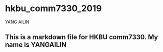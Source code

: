# hkbu_comm7330_2019
YANG AILIN 

## This is a markdown file for HKBU comm7330. My name is YANGAILIN
